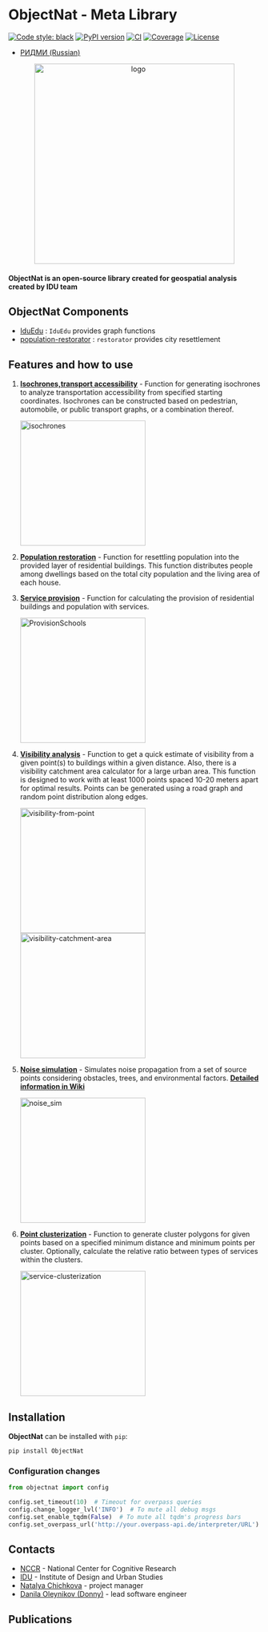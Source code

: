 # ObjectNat - Meta Library

[![Code style: black](https://img.shields.io/badge/code%20style-black-000000.svg)](https://github.com/psf/black)
[![PyPI version](https://img.shields.io/pypi/v/objectnat.svg)](https://pypi.org/project/objectnat/)
[![CI](https://github.com/DDonnyy/ObjecNat/actions/workflows/ci_pipeline.yml/badge.svg)](https://github.com/DDonnyy/ObjecNat/actions/workflows/ci_pipeline.yml)
[![Coverage](https://codecov.io/gh/DDonnyy/ObjecNat/graph/badge.svg?token=VN8CBP8ZW3)](https://codecov.io/gh/DDonnyy/ObjecNat)
[![License](https://img.shields.io/badge/license-BSD--3--Clause-blue.svg)](https://opensource.org/licenses/MIT)

- [РИДМИ (Russian)](README_ru.md)
<p align="center">
<img src="https://github.com/user-attachments/assets/d3878cce-8eba-4f96-8458-9a798d436120" alt="logo" width="400">
</p>

#### **ObjectNat** is an open-source library created for geospatial analysis created by **IDU team**

## ObjectNat Components

- [IduEdu](https://github.com/DDonnyy/IduEdu) : `IduEdu` provides graph functions
- [population-restorator](https://github.com/kanootoko/population-restorator) : `restorator` provides city resettlement

## Features and how to use

[//]: # (1. **[City graph from OSM &#40;IduEdu&#41;]&#40;./examples/get_any_graph.ipynb&#41;** - Functions to assemble a road, pedestrian, and public transport graph)

[//]: # (from OpenStreetMap &#40;OSM&#41; and creating Intermodal graph. )

[//]: # ()
[//]: # (   <img src="https://github.com/user-attachments/assets/8dc98da9-8462-415e-8cc8-bdfca788e206" alt="IntermodalGraph" height="250">)

[//]: # ()
[//]: # (2. **[Adjacency matrix]&#40;./examples/calculate_adjacency_matrix.ipynb&#41;** - Calculate adjacency matrix based on the provided graph and edge weight type)

[//]: # (&#40;time or distance&#41;. The intermodal graph can be obtained using the previous example.)

1. **[Isochrones,transport accessibility](./examples/isochrone_generator.ipynb)** - Function for generating isochrones to
analyze transportation accessibility from specified starting coordinates. Isochrones can be constructed based on
pedestrian, automobile, or public transport graphs, or a combination thereof.

   <img src="https://github.com/user-attachments/assets/37f308a5-db56-497d-b080-4edef3584fe5" alt="isochrones" height="250">

2. **[Population restoration](./examples/restore_population.ipynb)** - Function for resettling population into the provided
layer of residential buildings. This function distributes people among dwellings based on the total city population
and the living area of each house.
3. **[Service provision](./examples/calculate_provision.ipynb)** - Function for calculating the provision of residential buildings and population
with services. 

   <img src="https://github.com/user-attachments/assets/5f2b3c55-9a02-4d70-80f4-503b77023eda" alt="ProvisionSchools" height="250">

4. **[Visibility analysis](./examples/visibility_analysis.ipynb)** - Function to get a quick estimate of visibility from a
given point(s) to buildings within a given distance. Also, there is a visibility catchment area calculator for a large
urban area. This function is designed to work with at least 1000 points spaced 10-20 meters apart for optimal
results. Points can be generated using a road graph and random point distribution along edges.

   <img src="https://github.com/user-attachments/assets/2927ac86-01e8-4b0e-9ea8-72ad81c13cf5" alt="visibility-from-point" height="250"> 

   <img src="https://github.com/user-attachments/assets/b5b0d4b3-a02f-4ade-8772-475703cd6435" alt="visibility-catchment-area" height="250">

5. **[Noise simulation](./examples/noise_simulation.ipynb)** - Simulates noise propagation from a set of source points
considering obstacles, trees, and environmental factors.
**[Detailed information in Wiki](https://github.com/DDonnyy/ObjectNat/wiki/Noise-simulation)**

   <img src="https://github.com/user-attachments/assets/dd185867-67c4-4d03-8905-d06dd1d36fb3" alt="noise_sim" height="250">

6. **[Point clusterization](./examples/point_clusterization.ipynb)** - Function to generate cluster polygons for given
points based on a specified minimum distance and minimum points per cluster. Optionally, calculate the relative ratio
between types of services within the clusters.

   <img src="https://github.com/user-attachments/assets/2a9ad722-87d2-4954-9612-5ac3765aa824" alt="service-clusterization" height="250">
   
[//]: # (9. **[Living buildings from OSM]&#40;./examples/download_buildings_from_osm.ipynb&#41;** - This function downloads building geometries from OpenStreetMap &#40;OSM&#41;)

[//]: # (for a specified territory and assigns attributes to each building. Specifically, it determines whether a building)

[//]: # (is residential &#40;`is_living` attribute&#41; and estimates the approximate number of inhabitants &#40;`approximate_pop` attribute&#41;.)

[//]: # (   <img src="https://github.com/user-attachments/assets/d60dcd85-1a2e-4342-aae4-561aeda18858" alt="Living buildings" height="250">)
   
## Installation

**ObjectNat** can be installed with ``pip``:

```
pip install ObjectNat
```
### Configuration changes

```python
from objectnat import config

config.set_timeout(10)  # Timeout for overpass queries
config.change_logger_lvl('INFO')  # To mute all debug msgs
config.set_enable_tqdm(False)  # To mute all tqdm's progress bars
config.set_overpass_url('http://your.overpass-api.de/interpreter/URL')
```
## Contacts

- [NCCR](https://actcognitive.org/) - National Center for Cognitive Research
- [IDU](https://idu.itmo.ru/) - Institute of Design and Urban Studies
- [Natalya Chichkova](https://t.me/nancy_nat) - project manager
- [Danila Oleynikov (Donny)](https://t.me/ddonny_dd) - lead software engineer

## Publications
